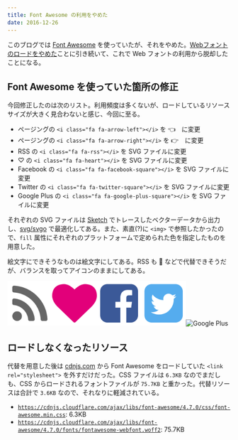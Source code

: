 ```yaml
---
title: Font Awesome の利用をやめた
date: 2016-12-26
---
```


このブログでは [Font Awesome](http://fontawesome.io/) を使っていたが、それをやめた。[Webフォントのロードをやめた](/posts/2016/web-font/)ことに引き続いて、これで Web フォントの利用から脱却したことになる。

## Font Awesome を使っていた箇所の修正

今回修正したのは次のリスト。利用頻度は多くないが、ロードしているリソースサイズが大きく見合わないと感じ、今回に至る。

- ページングの `<i class="fa fa-arrow-left"></i>` を 👈　に変更
- ページングの `<i class="fa fa-arrow-right"></i>` を 👉　に変更
- RSS の `<i class="fa fa-rss"></i>` を SVG ファイルに変更
- ♡ の `<i class="fa fa-heart"></i>` を SVG ファイルに変更
- Facebook の `<i class="fa fa-facebook-square"></i>` を SVG ファイルに変更
- Twitter の `<i class="fa fa-twitter-square"></i>` を SVG ファイルに変更
- Google Plus の `<i class="fa fa-google-plus-square"></i>` を SVG ファイルに変更

それぞれの SVG ファイルは [Sketch](https://www.sketchapp.com/) でトレースしたベクターデータから出力し、[svg/svgo](https://github.com/svg/svgo) で最適化してある。また、素直(?)に `<img>` で参照したかったので、`fill` 属性にそれぞれのプラットフォームで定められた色を指定したものを用意した。

絵文字にできそうなものは絵文字にしてある。RSS も 📡 などで代替できそうだが、バランスを取ってアイコンのままにしてある。

<img src="/img/rss.svg" alt="RSS" width="20%"><img src="/img/heart.svg" alt="Heart" width="20%"><img src="/img/facebook.svg" alt="Facebook" width="20%"><img src="/img/twitter.svg" alt="Twitter" width="20%"><img src="/img/google-plus.svg" alt="Google Plus" width="20%">

## ロードしなくなったリソース

代替を用意した後は [cdnjs.com](https://cdnjs.com) から Font Awesome をロードしていた `<link rel="stylesheet">` を外すだけだった。CSS ファイルは `6.3KB` なのでまだしも、CSS からロードされるフォントファイルが `75.7KB` と重かった。代替リソースは合計で `3.6KB` なので、それなりに軽減されている。

- [`https://cdnjs.cloudflare.com/ajax/libs/font-awesome/4.7.0/css/font-awesome.min.css`](https://cdnjs.cloudflare.com/ajax/libs/font-awesome/4.5.0/css/font-awesome.min.css): 6.3KB
- [`https://cdnjs.cloudflare.com/ajax/libs/font-awesome/4.7.0/fonts/fontawesome-webfont.woff2`](https://cdnjs.cloudflare.com/ajax/libs/font-awesome/4.5.0/fonts/fontawesome-webfont.woff2): 75.7KB
